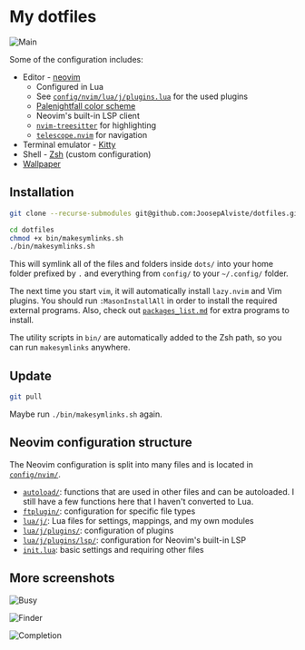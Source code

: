# My dotfiles

![Main](https://user-images.githubusercontent.com/9450943/132948362-f8a47d32-05ef-4cbe-a592-e97ac933bf42.png)

Some of the configuration includes:

* Editor - [neovim](https://neovim.io)
    * Configured in Lua
    * See [`config/nvim/lua/j/plugins.lua`](./config/nvim/lua/j/plugins.lua) for 
      the used plugins
    * [Palenightfall color 
      scheme](https://github.com/JoosepAlviste/palenightfall.nvim)
    * Neovim's built-in LSP client
    * [`nvim-treesitter`](https://github.com/nvim-treesitter/nvim-treesitter/) 
      for highlighting
    * [`telescope.nvim`](https://github.com/nvim-telescope/telescope.nvim) for 
      navigation
* Terminal emulator - [Kitty](https://sw.kovidgoyal.net/kitty)
* Shell - [Zsh](https://www.zsh.org) (custom configuration)
* [Wallpaper](https://www.reddit.com/r/wallpapers/comments/d6jy5b/mount_palenight6000_3892/)


## Installation

```sh
git clone --recurse-submodules git@github.com:JoosepAlviste/dotfiles.git

cd dotfiles
chmod +x bin/makesymlinks.sh
./bin/makesymlinks.sh
```

This will symlink all of the files and folders inside `dots/` into your home 
folder prefixed by `.` and everything from `config/` to your `~/.config/` 
folder.

The next time you start `vim`, it will automatically install `lazy.nvim` and Vim 
plugins. You should run `:MasonInstallAll` in order to install the required 
external programs. Also, check out 
[`packages_list.md`](./resources/packages_list.md) for extra programs to 
install.

The utility scripts in `bin/` are automatically added to the Zsh path, so you 
can run `makesymlinks` anywhere.


## Update

```bash
git pull
```

Maybe run `./bin/makesymlinks.sh` again.


## Neovim configuration structure

The Neovim configuration is split into many files and is located in 
[`config/nvim/`](./config/nvim).

* [`autoload/`](./config/nvim/autoload): functions that are used in other files 
  and can be autoloaded. I still have a few functions here that I haven't 
  converted to Lua.
* [`ftplugin/`](./config/nvim/ftplugin): configuration for specific file types
* [`lua/j/`](./config/nvim/lua/j): Lua files for settings, mappings, and my own 
  modules
* [`lua/j/plugins/`](./config/nvim/lua/j/plugins): configuration of plugins
* [`lua/j/plugins/lsp/`](./config/nvim/lua/j/plugins/lsp): configuration for 
  Neovim's built-in LSP
* [`init.lua`](./config/nvim/init.lua): basic settings and requiring other files


## More screenshots

![Busy](https://user-images.githubusercontent.com/9450943/132948366-4ae42714-2c3c-4ba5-a2fb-7bfc685764dd.png)

![Finder](https://user-images.githubusercontent.com/9450943/132948367-beb6b50e-29b9-4d0c-afc5-8d82e468e9dc.png)

![Completion](https://user-images.githubusercontent.com/9450943/132948371-e1c92844-ed43-4b30-a360-e8e284b4cf13.png)
